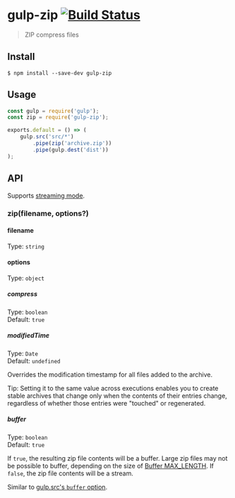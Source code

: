 # gulp-zip [![Build Status](https://travis-ci.org/sindresorhus/gulp-zip.svg?branch=master)](https://travis-ci.org/sindresorhus/gulp-zip)

> ZIP compress files


## Install

```
$ npm install --save-dev gulp-zip
```


## Usage

```js
const gulp = require('gulp');
const zip = require('gulp-zip');

exports.default = () => (
	gulp.src('src/*')
		.pipe(zip('archive.zip'))
		.pipe(gulp.dest('dist'))
);
```


## API

Supports [streaming mode](https://github.com/gulpjs/gulp/blob/master/docs/API.md#optionsbuffer).

### zip(filename, options?)

#### filename

Type: `string`

#### options

Type: `object`

##### compress

Type: `boolean`<br>
Default: `true`

##### modifiedTime

Type: `Date`<br>
Default: `undefined`

Overrides the modification timestamp for all files added to the archive.

Tip: Setting it to the same value across executions enables you to create stable archives that change only when the contents of their entries change, regardless of whether those entries were "touched" or regenerated.

##### buffer

Type: `boolean`<br>
Default: `true`

If `true`, the resulting zip file contents will be a buffer. Large zip files may not be possible to buffer, depending on the size of [Buffer MAX_LENGTH](https://nodejs.org/api/buffer.html#buffer_buffer_constants_max_length).
If `false`, the zip file contents will be a stream.

Similar to [gulp.src's `buffer` option](https://gulpjs.com/docs/en/api/src/#options).
